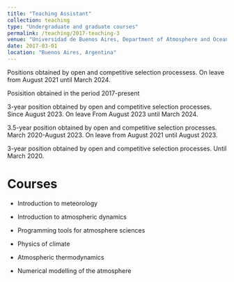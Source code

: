 ```yaml
---
title: "Teaching Assistant"
collection: teaching
type: "Undergraduate and graduate courses"
permalink: /teaching/2017-teaching-3
venue: "Universidad de Buenos Aires, Department of Atmosphere and Ocean Sciences"
date: 2017-03-01
location: "Buenos Aires, Argentina"
---
```


Positions obtained by open and competitive selection processess. On leave from August 2021 until March 2024.

Posisition obtained in the period 2017-present

3-year position obtained by open and competitive selection processes. Since August 2023. On leave From August 2023 until March 2024. 

3.5-year position obtained by open and competitive selection processes. March 2020-August 2023. On leave from August 2021 until August 2023.

3-year position obtained by open and competitive selection processes. Until March 2020. 


Courses
======

* Introduction to meteorology

* Introduction to atmospheric dynamics

* Programming tools for atmosphere sciences

* Physics of climate

* Atmospheric thermodynamics

* Numerical modelling of the atmosphere
